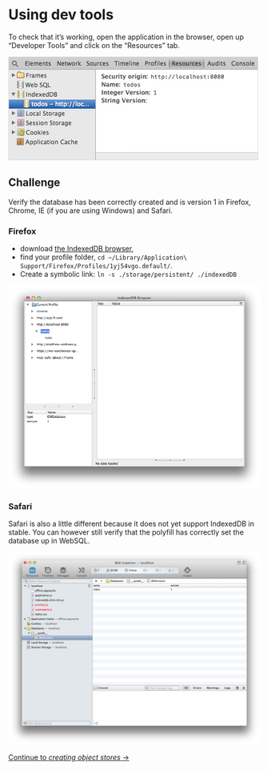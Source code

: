 # Using dev tools

To check that it’s working, open the application in the browser, open up “Developer Tools” and click on the “Resources” tab.

![Screenshot of the IndexedDB in Chrome Dev Tools](./chrome.jpg)

## Challenge

Verify the database has been correctly created and is version 1 in Firefox, Chrome, IE (if you are using Windows) and Safari.

### Firefox

- download [the IndexedDB browser](https://addons.mozilla.org/en-us/firefox/addon/indexeddb-browser/),
- find your profile folder, `cd ~/Library/Application\ Support/Firefox/Profiles/1yj54vgo.default/`.
- Create a symbolic link: `ln -s ./storage/persistent/ ./indexedDB`

![Firefox IndexedDB Dev Tools](./firefox.png)

### Safari

Safari is also a little different because it does not yet support IndexedDB in stable.  You can however still verify that the polyfill has correctly set the database up in WebSQL.

![Safari IndexedDB Dev Tools](./safari.png)

[Continue to *creating object stores* →](../04-creating-object-stores)
